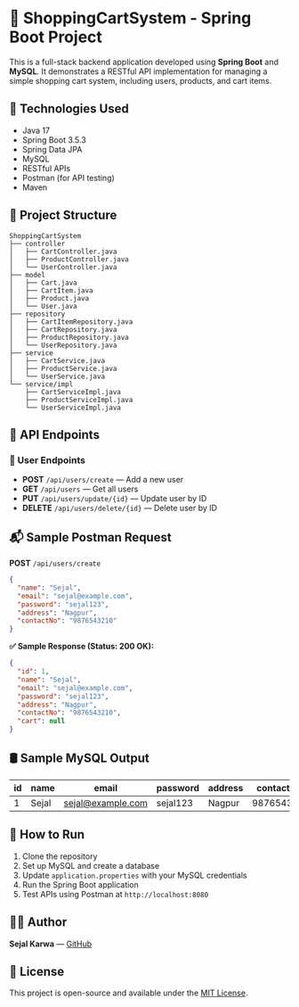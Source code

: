 
# 🛒 ShoppingCartSystem - Spring Boot Project

This is a full-stack backend application developed using **Spring Boot** and **MySQL**. It demonstrates a RESTful API implementation for managing a simple shopping cart system, including users, products, and cart items.

## 🚀 Technologies Used

- Java 17
- Spring Boot 3.5.3
- Spring Data JPA
- MySQL
- RESTful APIs
- Postman (for API testing)
- Maven

## 📁 Project Structure

```
ShoppingCartSystem
├── controller
│   ├── CartController.java
│   ├── ProductController.java
│   └── UserController.java
├── model
│   ├── Cart.java
│   ├── CartItem.java
│   ├── Product.java
│   └── User.java
├── repository
│   ├── CartItemRepository.java
│   ├── CartRepository.java
│   ├── ProductRepository.java
│   └── UserRepository.java
├── service
│   ├── CartService.java
│   ├── ProductService.java
│   └── UserService.java
└── service/impl
    ├── CartServiceImpl.java
    ├── ProductServiceImpl.java
    └── UserServiceImpl.java
```

## 🔄 API Endpoints

### 👤 User Endpoints

- **POST** `/api/users/create` — Add a new user  
- **GET** `/api/users` — Get all users  
- **PUT** `/api/users/update/{id}` — Update user by ID  
- **DELETE** `/api/users/delete/{id}` — Delete user by ID  

## 📬 Sample Postman Request

**POST** `/api/users/create`

```json
{
  "name": "Sejal",
  "email": "sejal@example.com",
  "password": "sejal123",
  "address": "Nagpur",
  "contactNo": "9876543210"
}
```

**✅ Sample Response (Status: 200 OK):**

```json
{
  "id": 1,
  "name": "Sejal",
  "email": "sejal@example.com",
  "password": "sejal123",
  "address": "Nagpur",
  "contactNo": "9876543210",
  "cart": null
}
```

## 🛢️ Sample MySQL Output

| id | name  | email             | password | address | contact_no  |
|----|-------|-------------------|----------|---------|-------------|
|  1 | Sejal | sejal@example.com | sejal123 | Nagpur  | 9876543210  |

## 📌 How to Run

1. Clone the repository  
2. Set up MySQL and create a database  
3. Update `application.properties` with your MySQL credentials  
4. Run the Spring Boot application  
5. Test APIs using Postman at `http://localhost:8080`

## 👩‍💻 Author

**Sejal Karwa** — [GitHub](https://github.com/Sejalkarwa)

## 📝 License

This project is open-source and available under the [MIT License](LICENSE).
